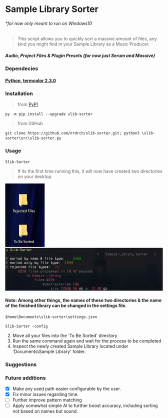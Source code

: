 # Sample Library Sorter
###### *for now only meant to run on Windows10
> This script allows you to quickly sort a massive amount of files, any kind you might find in your Sample Library as a Music Producer.
##### Audio, Project Files & Plugin Presets (for now just Serum and Massive)
### Dependecies 
#### [Python](https://www.python.org/downloads/), [termcolor 2.3.0 ](https://pypi.org/project/termcolor/)
### Installation 
> from [PyPI](https://pypi.org/)
```
py -m pip install --upgrade slib-sorter
```
> from GitHub 
```
git clone https://github.com/nrdrch/slib-sorter.git; python3 \slib-sorter\src\slib-sorter.py
```

### Usage 
```
Slib-Sorter
```


> If its the first time running this, it will now have created two directories on your desktop. 



<img src="https://raw.githubusercontent.com/nrdrch/slib-sorter/main/examples/direxample.png?token=GHSAT0AAAAAACCUPKWOJF3EUJNKTAR7NJSSZEUEOLA">



<img src="https://raw.githubusercontent.com/nrdrch/slib-sorter/main/examples/outputstatistics.png">

#### Note: Among other things, the names of these two directories & the name of the finished library can be changed in the settings file. 
```
$home\Documents\slib-sorter\settings.json
```
```
Slib-Sorter -config
```


2. Move all your files into the 'To Be Sorted' directory
3. Run the same command again and wait for the process to be completed 
4. Inspect the newly created Sample Library located under 'Documents\Sample Library' folder.


### Suggestions



### Future additions
- [x] Make any used path easier configurable by the user.
- [x] Fix minor issues regarding time.
- [ ] Further improve pattern matching
- [ ] Apply somewhat simple AI to further boost accuracy, including sorting not based on names but sound.
